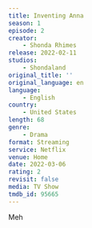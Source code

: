 ```yaml
---
title: Inventing Anna
season: 1
episode: 2
creator:
    - Shonda Rhimes
release: 2022-02-11
studios:
    - Shondaland
original_title: ''
original_language: en
language:
    - English
country:
    - United States
length: 68
genre:
    - Drama
format: Streaming
service: Netflix
venue: Home
date: 2022-03-06
rating: 2
revisit: false
media: TV Show
tmdb_id: 95665
---
```


Meh
